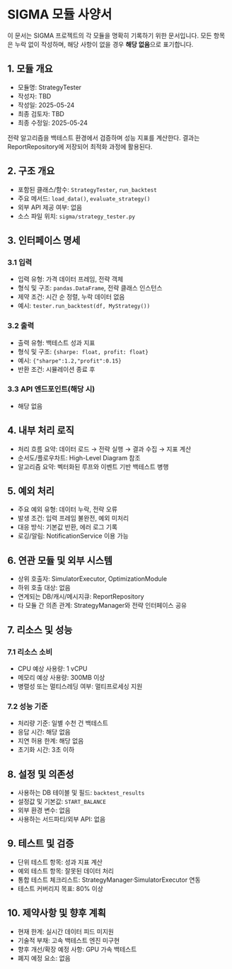 # SIGMA 모듈 사양서

이 문서는 SIGMA 프로젝트의 각 모듈을 명확히 기록하기 위한 문서입니다. 모든 항목은 누락 없이 작성하며, 해당 사항이 없을 경우 **해당 없음**으로 표기합니다.

## 1. 모듈 개요
* 모듈명: StrategyTester
* 작성자: TBD
* 작성일: 2025-05-24
* 최종 검토자: TBD
* 최종 수정일: 2025-05-24

전략 알고리즘을 백테스트 환경에서 검증하며 성능 지표를 계산한다. 결과는 ReportRepository에 저장되어 최적화 과정에 활용된다.

## 2. 구조 개요
* 포함된 클래스/함수: `StrategyTester`, `run_backtest`
* 주요 메서드: `load_data()`, `evaluate_strategy()`
* 외부 API 제공 여부: 없음
* 소스 파일 위치: `sigma/strategy_tester.py`

## 3. 인터페이스 명세
### 3.1 입력
* 입력 유형: 가격 데이터 프레임, 전략 객체
* 형식 및 구조: `pandas.DataFrame`, 전략 클래스 인스턴스
* 제약 조건: 시간 순 정렬, 누락 데이터 없음
* 예시: `tester.run_backtest(df, MyStrategy())`

### 3.2 출력
* 출력 유형: 백테스트 성과 지표
* 형식 및 구조: `{sharpe: float, profit: float}`
* 예시: `{"sharpe":1.2,"profit":0.15}`
* 반환 조건: 시뮬레이션 종료 후

### 3.3 API 엔드포인트(해당 시)
* 해당 없음

## 4. 내부 처리 로직
* 처리 흐름 요약: 데이터 로드 → 전략 실행 → 결과 수집 → 지표 계산
* 순서도/플로우차트: High-Level Diagram 참조
* 알고리즘 요약: 벡터화된 루프와 이벤트 기반 백테스트 병행

## 5. 예외 처리
* 주요 예외 유형: 데이터 누락, 전략 오류
* 발생 조건: 입력 프레임 불완전, 예외 미처리
* 대응 방식: 기본값 반환, 에러 로그 기록
* 로깅/알림: NotificationService 이용 가능

## 6. 연관 모듈 및 외부 시스템
* 상위 호출자: SimulatorExecutor, OptimizationModule
* 하위 호출 대상: 없음
* 연계되는 DB/캐시/메시지큐: ReportRepository
* 타 모듈 간 의존 관계: StrategyManager와 전략 인터페이스 공유

## 7. 리소스 및 성능
### 7.1 리소스 소비
* CPU 예상 사용량: 1 vCPU
* 메모리 예상 사용량: 300MB 이상
* 병렬성 또는 멀티스레딩 여부: 멀티프로세싱 지원

### 7.2 성능 기준
* 처리량 기준: 일별 수천 건 백테스트
* 응답 시간: 해당 없음
* 지연 허용 한계: 해당 없음
* 초기화 시간: 3초 이하

## 8. 설정 및 의존성
* 사용하는 DB 테이블 및 필드: `backtest_results`
* 설정값 및 기본값: `START_BALANCE`
* 외부 환경 변수: 없음
* 사용하는 서드파티/외부 API: 없음

## 9. 테스트 및 검증
* 단위 테스트 항목: 성과 지표 계산
* 예외 테스트 항목: 잘못된 데이터 처리
* 통합 테스트 체크리스트: StrategyManager·SimulatorExecutor 연동
* 테스트 커버리지 목표: 80% 이상

## 10. 제약사항 및 향후 계획
* 현재 한계: 실시간 데이터 피드 미지원
* 기술적 부채: 고속 백테스트 엔진 미구현
* 향후 개선/확장 예정 사항: GPU 가속 백테스트
* 폐지 예정 요소: 없음
